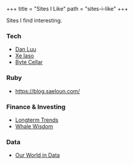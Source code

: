 +++
title = "Sites I Like"
path = "sites-i-like"
+++

Sites I find interesting.

### Tech

- [Dan Luu](https://danluu.com/)
- [Xe Iaso](https://xeiaso.net/)
- [Byte Cellar](https://bytecellar.com/)

### Ruby 
- https://blog.saeloun.com/

### Finance & Investing

- [Longterm Trends](https://www.longtermtrends.net/)
- [Whale Wisdom](https://whalewisdom.com/)

### Data

- [Our World in Data](https://ourworldindata.org/)
